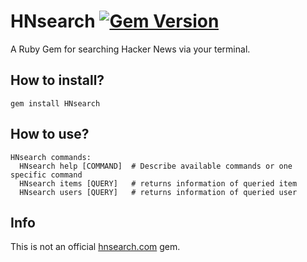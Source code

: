 # HNsearch [![Gem Version](https://badge.fury.io/rb/HNsearch.png)](http://badge.fury.io/rb/HNsearch)

A Ruby Gem for searching Hacker News via your terminal.

## How to install?

```
gem install HNsearch
```

## How to use?

```
HNsearch commands:
  HNsearch help [COMMAND]  # Describe available commands or one specific command
  HNsearch items [QUERY]   # returns information of queried item
  HNsearch users [QUERY]   # returns information of queried user
```

## Info

This is not an official [hnsearch.com](http://hnsearch.com) gem.
